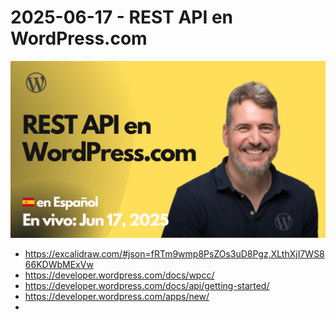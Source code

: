 # 2025-06-17 - REST API en WordPress.com

[![](./thumbnail.png)](https://www.youtube.com/live/bJM9n4-AwG8?si=5ZMR5jmEauDbtwcx)

- https://excalidraw.com/#json=fRTm9wmp8PsZOs3uD8Pgz,XLthXjI7WS866KDWbMExVw
- https://developer.wordpress.com/docs/wpcc/
- https://developer.wordpress.com/docs/api/getting-started/
- https://developer.wordpress.com/apps/new/
- 
